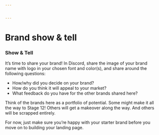 ```yaml
---


---
```


<h1 id="brand-show--tell">Brand show &amp; tell</h1>
<h3 id="show--tell">Show &amp; Tell</h3>
<p>It’s time to share your brand! In Discord, share the image of your brand name with logo in your chosen font and color(s), and share around the following questions:</p>
<ul>
<li>How/why did you decide on your brand?</li>
<li>How do you think it will appeal to your market?</li>
<li>What feedback do you have for the other brands shared here?</li>
</ul>
<p>Think of the brands here as a portfolio of potential. Some might make it all the way to Stage 12! Others will get a makeover along the way. And others will be scrapped entirely.</p>
<p>For now, just make sure you’re happy with your starter brand before you move on to building your landing page.</p>


